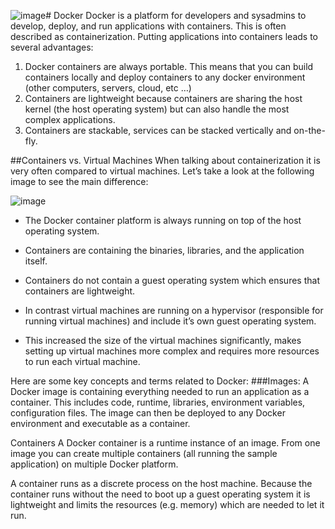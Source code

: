 ![image](https://github.com/swapnalidharme/Docker/assets/73031765/0e35020f-4fd3-441a-baf4-d87eff3e65ba)# Docker
Docker is a platform for developers and sysadmins to develop, deploy, and run applications with containers. This is often described as containerization. 
Putting applications into containers leads to several advantages:
  1. Docker containers are always portable. This means that you can build containers locally and deploy containers to any docker environment (other computers, servers, cloud, etc …)
  2. Containers are lightweight because containers are sharing the host kernel (the host operating system) but can also handle the most complex applications.
  3. Containers are stackable, services can be stacked vertically and on-the-fly.

##Containers vs. Virtual Machines
When talking about containerization it is very often compared to virtual machines. 
Let’s take a look at the following image to see the main difference:

![image](https://github.com/swapnalidharme/Docker/assets/73031765/8e9378fe-b975-42a1-9a47-d84c84171c37)

- The Docker container platform is always running on top of the host operating system. 
- Containers are containing the binaries, libraries, and the application itself. 
- Containers do not contain a guest operating system which ensures that containers are lightweight.

- In contrast virtual machines are running on a hypervisor (responsible for running virtual machines) and include it’s own guest operating system.
- This increased the size of the virtual machines significantly, makes setting up virtual machines more complex and requires more resources to run each virtual machine.

Here are some key concepts and terms related to Docker:
###Images: 
A Docker image is containing everything needed to run an application as a container. This includes code, runtime, libraries, environment variables, configuration files.
The image can then be deployed to any Docker environment and executable as a container.

Containers
A Docker container is a runtime instance of an image. From one image you can create multiple containers (all running the sample application) on multiple Docker platform.

A container runs as a discrete process on the host machine. Because the container runs without the need to boot up a guest operating system it is lightweight and limits the resources (e.g. memory) which are needed to let it run.
